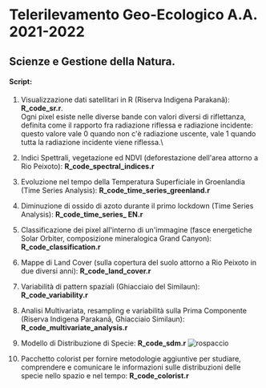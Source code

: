 # Telerilevamento Geo-Ecologico A.A. 2021-2022

## Scienze e Gestione della Natura. 
#### Script: 

1) Visualizzazione dati satellitari in R (Riserva Indigena Parakanã): **R_code_sr.r**.\
Ogni pixel esiste nelle diverse bande con valori diversi di riflettanza, definita come il rapporto fra radiazione riflessa e radiazione incidente: questo valore vale 0 quando non c'è radiazione uscente, vale 1 quando tutta la radiazione incidente viene riflessa.\

2) Indici Spettrali, vegetazione ed NDVI (deforestazione dell'area attorno a Rio Peixoto): **R_code_spectral_indices.r**

3) Evoluzione nel tempo della Temperatura Superficiale in Groenlandia (Time Series Analysis): **R_code_time_series_greenland.r**

4) Diminuzione di ossido di azoto durante il primo lockdown (Time Series Analysis): **R_code_time_series_ EN.r**

5) Classificazione dei pixel all'interno di un'immagine (fasce energetiche Solar Orbiter, composizione mineralogica Grand Canyon): **R_code_classification.r**

7) Mappe di Land Cover (sulla copertura del suolo attorno a Rio Peixoto in due diversi anni): **R_code_land_cover.r**

8) Variabilità di pattern spaziali (Ghiacciaio del Similaun): **R_code_variability.r**

9) Analisi Multivariata, resampling e variabilità sulla Prima Componente (Riserva Indigena Parakanã, Ghiacciaio Similaun): **R_code_multivariate_analysis.r**

10) Modello di Distribuzione di Specie: **R_code_sdm.r**
![rospaccio](https://user-images.githubusercontent.com/63868353/171892805-33846864-6692-4844-b808-3f21bf869782.jpg)

11) Pacchetto colorist per fornire metodologie aggiuntive per studiare, comprendere e comunicare le informazioni sulle distribuzioni delle specie nello spazio e nel tempo: **R_code_colorist.r**


